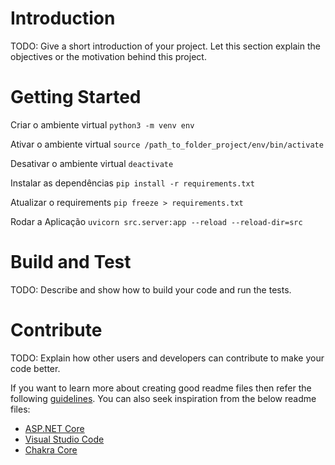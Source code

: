 # Introduction

TODO: Give a short introduction of your project. Let this section explain the objectives or the motivation behind this project.

# Getting Started

Criar o ambiente virtual
`python3 -m venv env`

Ativar o ambiente virtual
`source /path_to_folder_project/env/bin/activate`

Desativar o ambiente virtual
`deactivate`

Instalar as dependências
`pip install -r requirements.txt`

Atualizar o requirements
`pip freeze > requirements.txt`

Rodar a Aplicação
`uvicorn src.server:app --reload --reload-dir=src`

# Build and Test

TODO: Describe and show how to build your code and run the tests.

# Contribute

TODO: Explain how other users and developers can contribute to make your code better.

If you want to learn more about creating good readme files then refer the following [guidelines](https://docs.microsoft.com/en-us/azure/devops/repos/git/create-a-readme?view=azure-devops). You can also seek inspiration from the below readme files:

- [ASP.NET Core](https://github.com/aspnet/Home)
- [Visual Studio Code](https://github.com/Microsoft/vscode)
- [Chakra Core](https://github.com/Microsoft/ChakraCore)
